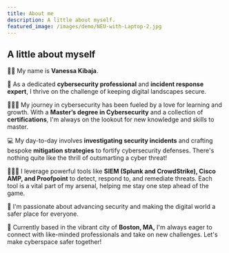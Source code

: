 ```yaml
---
title: About me
description: A little about myself.
featured_image: /images/demo/NEU-with-Laptop-2.jpg
---
```


## A little about myself

👩🏽 My name is **Vanessa Kibaja**.

💼 As a dedicated **cybersecurity professional** and **incident response expert**, I thrive on the challenge of keeping digital landscapes secure.

👩🏽‍🎓 My journey in cybersecurity has been fueled by a love for learning and growth. With a **Master’s degree in Cybersecurity** and a collection of **certifications**, I'm always on the lookout for new knowledge and skills to master.

💻 My day-to-day involves **investigating security incidents** and crafting bespoke **mitigation strategies** to fortify cybersecurity defenses. There's nothing quite like the thrill of outsmarting a cyber threat!

👩🏽‍💻 I leverage powerful tools like **SIEM (Splunk and CrowdStrike), Cisco AMP, and Proofpoint** to detect, respond to, and remediate threats. Each tool is a vital part of my arsenal, helping me stay one step ahead of the game.

💖 I'm passionate about advancing security and making the digital world a safer place for everyone. 

📍 Currently based in the vibrant city of **Boston, MA,** I'm always eager to connect with like-minded professionals and take on new challenges. Let's make cyberspace safer together!

